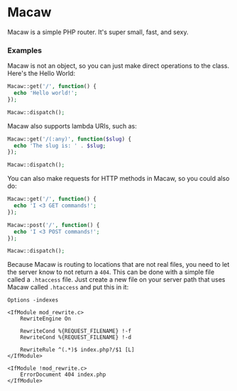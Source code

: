 Macaw
=====

Macaw is a simple PHP router. It's super small, fast, and sexy.

### Examples

Macaw is not an object, so you can just make direct operations to the class. Here's the Hello World:

```PHP
Macaw::get('/', function() {
  echo 'Hello world!';
});

Macaw::dispatch();
```

Macaw also supports lambda URIs, such as:

```PHP
Macaw::get('/(:any)', function($slug) {
  echo 'The slug is: ' . $slug;
});

Macaw::dispatch();
```

You can also make requests for HTTP methods in Macaw, so you could also do:

```PHP
Macaw::get('/', function() {
  echo 'I <3 GET commands!';
});

Macaw::post('/', function() {
  echo 'I <3 POST commands!';
});

Macaw::dispatch();
```

Because Macaw is routing to locations that are not real files, you need to let the server know to not return a `404`. This can be done with a simple file called a `.htaccess` file. Just create a new file on your server path that uses Macaw called `.htaccess` and put this in it:

```
Options -indexes

<IfModule mod_rewrite.c>
    RewriteEngine On

    RewriteCond %{REQUEST_FILENAME} !-f
    RewriteCond %{REQUEST_FILENAME} !-d

    RewriteRule ^(.*)$ index.php?/$1 [L]
</IfModule>

<IfModule !mod_rewrite.c>
    ErrorDocument 404 index.php
</IfModule>
```
